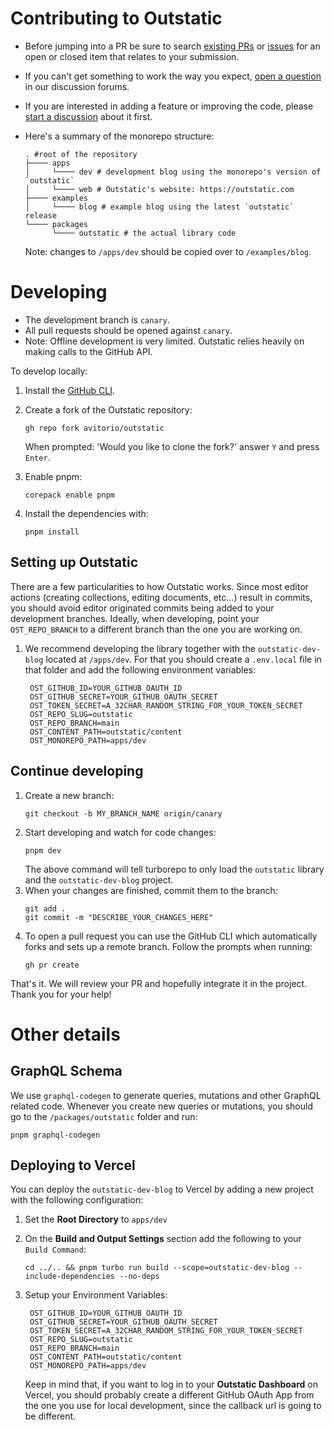 # Contributing to Outstatic

- Before jumping into a PR be sure to search [existing PRs](https://github.com/avitorio/outstatic/pulls) or [issues](https://github.com/avitorio/outstatic/issues) for an open or closed item that relates to your submission.
- If you can't get something to work the way you expect, [open a question](https://github.com/avitorio/outstatic/discussions/new?category=q-a) in our discussion forums.
- If you are interested in adding a feature or improving the code, please [start a discussion](https://github.com/avitorio/outstatic/discussions/new?category=ideas) about it first.
- Here's a summary of the monorepo structure:

  ```
  . #root of the repository
  ├──── apps
  │     └──── dev # development blog using the monorepo's version of `outstatic`
  │     └──── web # Outstatic's website: https://outstatic.com
  ├──── examples
  │     └──── blog # example blog using the latest `outstatic` release
  └──── packages
        └──── outstatic # the actual library code

  ```

  Note: changes to `/apps/dev` should be copied over to `/examples/blog`.

# Developing

- The development branch is `canary`.
- All pull requests should be opened against `canary`.
- Note: Offline development is very limited. Outstatic relies heavily on making calls to the GitHub API.

To develop locally:

1. Install the [GitHub CLI](https://github.com/cli/cli#installation).
1. Create a fork of the Outstatic repository:

   ```
   gh repo fork avitorio/outstatic
   ```

   When prompted: 'Would you like to clone the fork?' answer `Y` and press `Enter`.

1. Enable pnpm:
   ```
   corepack enable pnpm
   ```
1. Install the dependencies with:
   ```
   pnpm install
   ```

## Setting up Outstatic

There are a few particularities to how Outstatic works. Since most editor actions (creating collections, editing documents, etc...) result in commits, you should avoid editor originated commits being added to your development branches. Ideally, when developing, point your `OST_REPO_BRANCH` to a different branch than the one you are working on.

1. We recommend developing the library together with the `outstatic-dev-blog` located at `/apps/dev`. For that you should create a `.env.local` file in that folder and add the following environment variables:
   ```
    OST_GITHUB_ID=YOUR_GITHUB_OAUTH_ID
    OST_GITHUB_SECRET=YOUR_GITHUB_OAUTH_SECRET
    OST_TOKEN_SECRET=A_32CHAR_RANDOM_STRING_FOR_YOUR_TOKEN_SECRET
    OST_REPO_SLUG=outstatic
    OST_REPO_BRANCH=main
    OST_CONTENT_PATH=outstatic/content
    OST_MONOREPO_PATH=apps/dev
   ```

## Continue developing

1. Create a new branch:
   ```
   git checkout -b MY_BRANCH_NAME origin/canary
   ```
1. Start developing and watch for code changes:
   ```
   pnpm dev
   ```
   The above command will tell turborepo to only load the `outstatic` library and the `outstatic-dev-blog` project.
1. When your changes are finished, commit them to the branch:
   ```
   git add .
   git commit -m "DESCRIBE_YOUR_CHANGES_HERE"
   ```
1. To open a pull request you can use the GitHub CLI which automatically forks and sets up a remote branch. Follow the prompts when running:
   ```
   gh pr create
   ```

That's it. We will review your PR and hopefully integrate it in the project. Thank you for your help!

# Other details

## GraphQL Schema

We use `graphql-codegen` to generate queries, mutations and other GraphQL related code. Whenever you create new queries or mutations, you should go to the `/packages/outstatic` folder and run:

```
pnpm graphql-codegen
```

## Deploying to Vercel

You can deploy the `outstatic-dev-blog` to Vercel by adding a new project with the following configuration:

1. Set the **Root Directory** to `apps/dev`

1. On the **Build and Output Settings** section add the following to your `Build Command`:

   ```
   cd ../.. && pnpm turbo run build --scope=outstatic-dev-blog --include-dependencies --no-deps
   ```

1. Setup your Environment Variables:
   ```
    OST_GITHUB_ID=YOUR_GITHUB_OAUTH_ID
    OST_GITHUB_SECRET=YOUR_GITHUB_OAUTH_SECRET
    OST_TOKEN_SECRET=A_32CHAR_RANDOM_STRING_FOR_YOUR_TOKEN_SECRET
    OST_REPO_SLUG=outstatic
    OST_REPO_BRANCH=main
    OST_CONTENT_PATH=outstatic/content
    OST_MONOREPO_PATH=apps/dev
   ```
   Keep in mind that, if you want to log in to your **Outstatic Dashboard** on Vercel, you should probably create a different GitHub OAuth App from the one you use for local development, since the callback url is going to be different.
